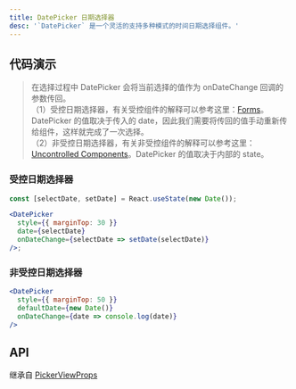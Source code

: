 ```yaml
---
title: DatePicker 日期选择器
desc: '`DatePicker` 是一个灵活的支持多种模式的时间日期选择组件。'
---
```


## 代码演示

> 在选择过程中 DatePicker 会将当前选择的值作为 onDateChange 回调的参数传回。<br />
> （1）受控日期选择器，有关受控组件的解释可以参考这里：[Forms](https://reactjs.org/docs/forms.html)。DatePicker 的值取决于传入的 date，因此我们需要将传回的值手动重新传给组件，这样就完成了一次选择。<br />
> （2）非受控日期选择器，有关非受控组件的解释可以参考这里：[Uncontrolled Components](https://reactjs.org/docs/uncontrolled-components.html)。DatePicker 的值取决于内部的 state。

### 受控日期选择器

```jsx
const [selectDate, setDate] = React.useState(new Date());

<DatePicker
  style={{ marginTop: 30 }}
  date={selectDate}
  onDateChange={selectDate => setDate(selectDate)}
/>;
```

### 非受控日期选择器

```jsx
<DatePicker
  style={{ marginTop: 50 }}
  defaultDate={new Date()}
  onDateChange={date => console.log(date)}
/>
```

## API

继承自 [PickerViewProps](/docs/data-entry/picker-view#api)

<Props name="DatePickerProps" />
